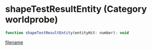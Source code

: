 # shapeTestResultEntity (Category worldprobe)

```js
function shapeTestResultEntity(entityHit: number): void
```

[filename](shapeTestResultEntity_m.md ':include')